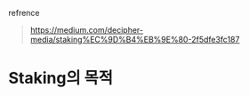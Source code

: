 refrence 
> https://medium.com/decipher-media/staking%EC%9D%B4%EB%9E%80-2f5dfe3fc187
# Staking의 목적 

